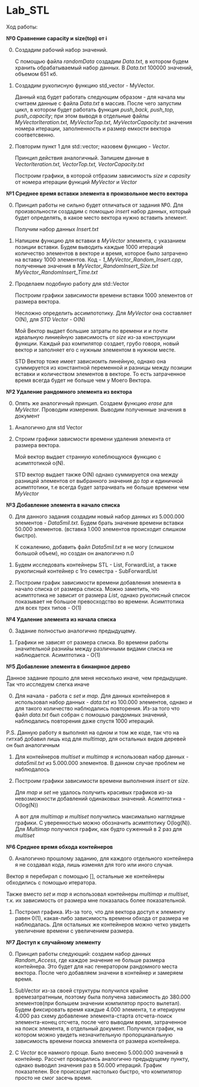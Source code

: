 # Lab_STL

Ход работы:

**№0 Сравнение capacity и size(top) от i**

0) Создадим рабочий набор значений.

   С помощью файла *randomData* создадим *Data.txt*, в котором будем хранить обрабатываемый набор данных. В *Data.txt* 100000 значений, объемом 651 кб.

1) Создадим рукописную функцию std_vector - MyVector.

   Данный код будет работать следующим образом - для начала мы считаем данные с файла *Data.txt* в массив. После чего запустим цикл, в котором будет работать функция *push_back, push_top, push_capacity*; при этом выводя в отдельные файлы *MyVectorIteration.txt, MyVectorTop.txt, MyVectorCapacity.txt* значения номера итерации, заполненность и размер емкости вектора соответсвенно.

2) Повторим пункт 1 для std::vector; назовем функцию - *Vector*.

   Принцип действия аналогичный. Запишем данные в *VectorIteration.txt, VectorTop.txt, VectorCapacity.txt*

   Построим графики, в которой отбразим зависимость *size* и *capasity* от номера итерации функций *MyVector* и *Vector*

**№1 Среднее время вставки элемента в произвольное место вектора**

0) Принцип работы не сильно будет отличаться от задания №0. Для произвольности создадим с помощью *insert* набор данных, который будет определять, в какое место вектора нужно вставить элемент.

   Получим набор данных *Insert.txt*

1) Напишем функцию для вставки в *MyVector* элемента, с указанием позиции вставки. Будем выводить каждые 1000 итераций количество элементов в векторе и время, которое было затрачено на вставку 1000 элементов. Код - *1_MyVector_Random_Insert.cpp*, полученные значения в *MyVector_RandomInsert_Size.txt* *MyVector_RandomInsert_Time.txt*

2) Проделаем подобную работу для std::Vector

   Построим графики зависимости времени вставки 1000 элементов от размера вектора.

   Несложно определить ассимпототику. Для *MyVector* она составляет O(N), для *STD Vector* - O(N)

   Мой Вектор выдает большие затраты по времени и и почти идеальную линиейную зависимость от *size* из-за конструкции функции. Каждый раз компилятор создает, грубо говоря, новый вектор и заполняет его с нужным элементом в нужном месте.

   STD Вектор тоже имеет зависиомть линейную, однако она суммируется из константной переменной и разницы между позиции вставки и количеством элементов в векторе. То есть затраченное время всегда будет не больше чем у Моего Вектора.

**№2 Удаление рандомного элемента из вектора**

0) Опять же аналогичный принцип. Создаем функцию *erase* для *MyVector*. Проводим измерения. Выводим полученные значения в документ

1) Аналогично для std Vector

2) Строим графики зависмости времени удаления элемента от размера вектора.

   Мой вектор выдает странную колеблющуюся функцию с асимптотикой o(N).

   STD вектор выдает также O(N) однако суммируется она между разницей элементов от выбранного значения до *top* и единичной асимптотики, т.е всегда будет затрачивать не больше времени чем *MyVector*

**№3 Добавление элемента в начало списка**

0) Для данного задания создадим новый набор данных из 5.000.000 элементов - *Data5mil.txt*. Будем брать значение времени вставки 50.000 элементов. (вставка 1.000 элементов происходит слишком быстро).

   К сожалению, добавить файл *Data5mil.txt* я не могу (слишком большой объем), но создан он аналогично п.0

1) Будем исследовать контейнеры STL - List, ForwardList, а также рукописный контейнер с 1го семестра - SubForwardList

2) Построим график зависимости времени добавления элемента в начало списка от размера списка. Можно заметить, что асимптотика не зависит от размера *List*, однако рукописный список показывает не большое превосходство во времени. Асимптотика для всех трех типов - О(1)

**№4 Удаление элемента из начала списка**

0) Задание полностью аналогично предыдущему.

1) Графики не зависят от размера списка. Во времени работы значительной разнийы между различными видами списка не наблюдается. Асимптотика - О(1)

**№5 Добавление элемента в бинанрное дерево**

Данное задание прошло для меня несколько иначе, чем предыдущие. Так что исследуем слегка иначе

0) Для начала - работа с *set* и *map*. Для данных контейнеров я использовал набор данных - *data.txt* из 100.000 элементов, однако и для такого количество наблюдались повторения. Из-за того что файл *data.txt* был собран с помошью рандомных значений, наблюдались повторения даже спустя 1000 итераций.

P.S. Данную работу я выполнял на одном и том же коде, так что на гитхаб добавил лишь код для *multimap*, для остальных видов деревей он был аналогичным

1) Для контейнеров *multiset* и *multimap* я использовал набор данных - *data5mil.txt* из 5.000.000 элементов. В данном случае проблем не наблюдалось

2) Построим графики зависимости времени выполнения *insert* от *size*.

   Для *map* и *set* не удалось получить красивых графиков из-за невозможности добавлений одинаковых значений. Асимптотика - O(log(N))

   А вот для *multimap* и *multiset* получились максимально наглядные графики. С уверенностью можно обозначить асимптотику O(log(N)). Для *Multimap* получился график, как будто суженный в 2 раз для *multiset*

**№6 Среднее время обхода контейнеров**

0) Аналогично прошлому заданию, для каждого отдельного контейнера я не создавал кода, лишь изменял для того или иного случая.

  Вектор я перебирал с помощью [], остальные же контейнеры обходились с помощью итератора.

  Также вместо *set* и *map* я использовал контейнеры *multimap* и *multiset*, т.к. их зависимость от размера мне показалась более показательной.

1) Построил графика. Из-за того, что для вектора доступ к элементу равен 0(1), какая-либо зависимость времени обхода от размера не наблюдалась. Для остальных же контейнеров можно четко увидеть увеличение времени с увеличением размера.

**№7 Доступ к случайному элементу**

0) Принцип работы следующий: создаем набор данных *Random_Access*, где каждое значение не больше размера контейнера. Это будет для нас генератором рандомного места вектора. После чего добавляем значени в контейнер и замеряем время.

1) SubVector из-за своей структуры получился крайне времезатратнным, поэтому была получена зависимость до 380.000 элементов(при большем значении компилятор просто вылетал). Будем фиксировать время каждые 4.000 элемента, т.е итерируем 4.000 раз схему добавление элемента-старта отсчета-поиск элемента-конец отсчета, после чего выводим время, затраченное на поиск элемента, в отдельный документ. Получился график, на котором можно увидеть незначительную пропорцианальную зависимость времени поиска элемента от размера контейнера.

2) С *Vector* все намного проще. Было внесено 5.000.000 значений в контейнер. Рассчет проводились аналогично предыдущему пункту, однако выводил значения раз в 50.000 итераций. График показателен. Все происходит настолько быстро, что компилятор просто не смог засечь время.


   

